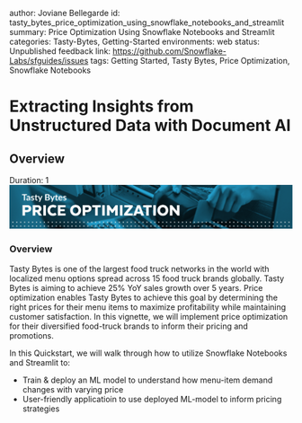 author: Joviane Bellegarde
id: tasty_bytes_price_optimization_using_snowflake_notebooks_and_streamlit
summary: Price Optimization Using Snowflake Notebooks and Streamlit
categories: Tasty-Bytes, Getting-Started
environments: web
status: Unpublished
feedback link: https://github.com/Snowflake-Labs/sfguides/issues
tags: Getting Started, Tasty Bytes, Price Optimization, Snowflake Notebooks

# Extracting Insights from Unstructured Data with Document AI
<!-- ------------------------ -->

## Overview
Duration: 1
<img src="assets/price_optimization_header.png"/>

### Overview
Tasty Bytes is one of the largest food truck networks in the world with localized menu options spread across 15 food truck brands globally. Tasty Bytes is aiming to achieve 25% YoY sales growth over 5 years. Price optimization enables Tasty Bytes to achieve this goal by determining the right prices for their menu items to maximize profitability while maintaining customer satisfaction. In this vignette, we will implement price optimization for their diversified food-truck brands to inform their pricing and promotions.

In this Quickstart, we will walk through how to utilize Snowflake Notebooks and Streamlit to:
- Train & deploy an ML model to understand how menu-item demand changes with varying price
- User-friendly applicatioin to use deployed ML-model to inform pricing strategies